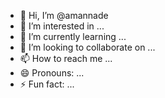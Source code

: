 - 👋 Hi, I’m @amannade
- 👀 I’m interested in ...
- 🌱 I’m currently learning ...
- 💞️ I’m looking to collaborate on ...
- 📫 How to reach me ...
- 😄 Pronouns: ...
- ⚡ Fun fact: ...

<!---
amannade/amannade is a ✨ special ✨ repository because its `README.md` (this file) appears on your GitHub profile.
You can click the Preview link to take a look at your changes.
--->
